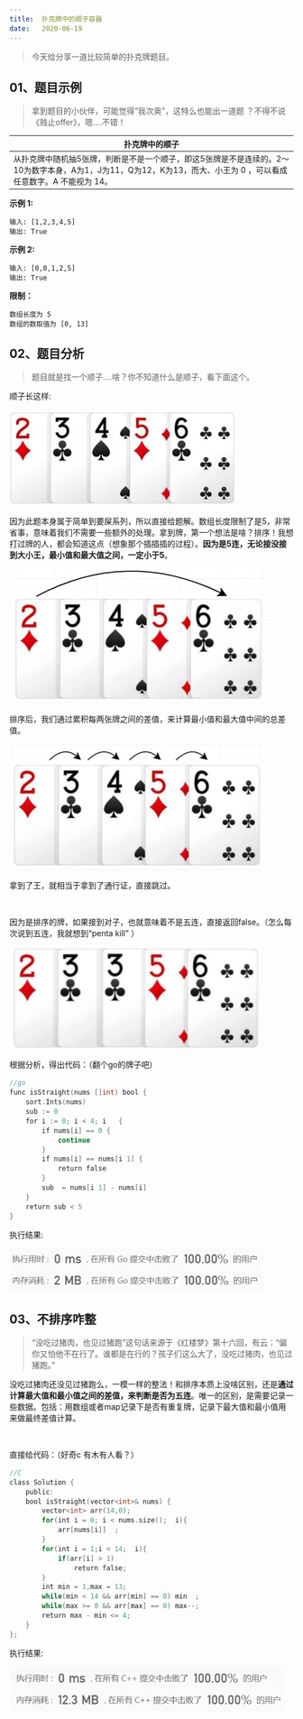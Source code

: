 ```yaml
---
title:	扑克牌中的顺子容器
date:	2020-06-19
---
```


> 今天给分享一道比较简单的扑克牌题目。

## 01、题目示例

> 拿到题目的小伙伴，可能觉得“我次奥”，这特么也能出一道题 ？不得不说《贱止offer》，嗯....不错！

| 扑克牌中的顺子                                               |
| ------------------------------------------------------------ |
| 从扑克牌中随机抽5张牌，判断是不是一个顺子，即这5张牌是不是连续的。2～10为数字本身，A为1，J为11，Q为12，K为13，而大、小王为 0 ，可以看成任意数字。A 不能视为 14。 |

**示例 1:**

```
输入: [1,2,3,4,5]
输出: True
```

**示例 2:**

```
输入: [0,0,1,2,5]
输出: True
```

**限制：**

```
数组长度为 5 
数组的数取值为 [0, 13] 
```

## 02、题目分析

> 题目就是找一个顺子....啥？你不知道什么是顺子，看下面这个。

顺子长这样:

<img src="./17/1.jpg" alt="PNG" style="zoom: 50%;" />

因为此题本身属于简单到要屎系列，所以直接给题解。数组长度限制了是5，非常省事，意味着我们不需要一些额外的处理。拿到牌，第一个想法是啥？排序！我想打过牌的人，都会知道这点（想象那个插插插的过程）。**因为是5连，无论接没接到大小王，最小值和最大值之间，一定小于5**。

<img src="./17/2.jpg" alt="PNG" style="zoom: 67%;" />

排序后，我们通过累积每两张牌之间的差值，来计算最小值和最大值中间的总差值。

<img src="./17/3.jpg" alt="PNG" style="zoom: 67%;" />

拿到了王，就相当于拿到了通行证，直接跳过。

<br/>

因为是排序的牌，如果接到对子，也就意味着不是五连，直接返回false。（怎么每次说到五连，我就想到“penta kill” ）

<img src="./17/4.jpg" alt="PNG" style="zoom: 67%;" />

根据分析，得出代码：（翻个go的牌子吧）

```go
//go 
func isStraight(nums []int) bool { 
    sort.Ints(nums) 
    sub := 0 
    for i := 0; i < 4; i   { 
        if nums[i] == 0 { 
            continue 
        } 
        if nums[i] == nums[i 1] {
            return false
        }
        sub  = nums[i 1] - nums[i]
    }
    return sub < 5
}
```

执行结果:

<img src="./17/5.jpg" alt="PNG" style="zoom: 80%;" />

## 03、不排序咋整

> “没吃过猪肉，也见过猪跑”这句话来源于《红楼梦》第十六回，有云：“偏你又怕他不在行了。谁都是在行的？孩子们这么大了，没吃过猪肉，也见过猪跑。”

没吃过猪肉还没见过猪跑么，一模一样的整法！和排序本质上没啥区别，还是**通过计算最大值和最小值之间的差值，来判断是否为五连**。唯一的区别，是需要记录一些数据。包括：用数组或者map记录下是否有重复牌，记录下最大值和最小值用来做最终差值计算。

<br/>

直接给代码：（好奇c  有木有人看？）

```c
//C   
class Solution { 
    public: 
    bool isStraight(vector<int>& nums) { 
        vector<int> arr(14,0); 
        for(int i = 0; i < nums.size();  i){ 
            arr[nums[i]]  ; 
        } 
        for(int i = 1;i < 14;  i){
            if(arr[i] > 1)
                return false;
        }
        int min = 1,max = 13;
        while(min < 14 && arr[min] == 0) min  ;
        while(max >= 0 && arr[max] == 0) max--;
        return max - min <= 4;
    }
};
```

执行结果:

<img src="./17/6.jpg" alt="PNG" style="zoom: 80%;" />